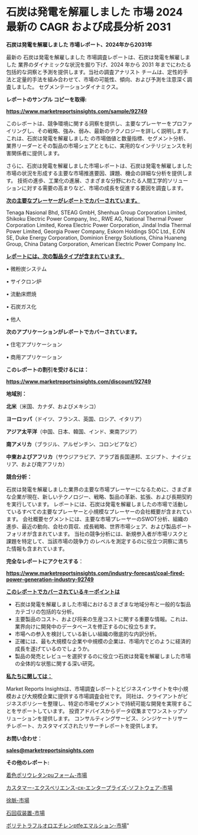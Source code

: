 # 石炭は発電を解雇しました 市場 2024 最新の CAGR および成長分析 2031

<strong>石炭は発電を解雇しました 市場レポート、2024年から2031年</strong>

最新の 石炭は発電を解雇しました 市場調査レポートは、石炭は発電を解雇しました 業界のダイナミックな状況を掘り下げ、2024 年から 2031 年までにわたる包括的な洞察と予測を提供します。当社の調査アナリスト チームは、定性的手法と定量的手法を組み合わせて、市場の可能性、傾向、および予測を注意深く調査しました。 セグメンテーションダイナミクス。



<strong>レポートのサンプル コピーを取得:</strong> <a href=https://www.marketreportsinsights.com/sample/92749>

<strong><u>https://www.marketreportsinsights.com/sample/92749</u></strong></a>

このレポートは、競争環境に関する洞察を提供し、主要なプレーヤーをプロファイリングし、その戦略、強み、弱み、最新のテクノロジーを詳しく説明します。 これは、石炭は発電を解雇しました の市場価値と数量指標、セグメント分析、業界リーダーとその製品の市場シェアとともに、実用的なインテリジェンスを利害関係者に提供します。

さらに、石炭は発電を解雇しました市場レポートは、石炭は発電を解雇しました市場の状況を形成する主要な市場推進要因、課題、機会の詳細な分析を提供します。 技術の進歩、工業化の進展、さまざまな分野にわたる人間工学的ソリューションに対する需要の高まりなど、市場の成長を促進する要因を調査します。



<strong><u>次の主要なプレーヤーがレポートでカバーされています。</u></strong>

Tenaga Nasional Bhd, STEAG GmbH, Shenhua Group Corporation Limited, Shikoku Electric Power Company, Inc., RWE AG, National Thermal Power Corporation Limited, Korea Electric Power Corporation, Jindal India Thermal Power Limited, Georgia Power Company, Eskom Holdings SOC Ltd., E.ON SE, Duke Energy Corporation, Dominion Energy Solutions, China Huaneng Group, China Datang Corporation, American Electric Power Company Inc.



<strong><u><b>レポートには、次の製品タイプが含まれています。</b></u></strong>

• 微粉炭システム

• サイクロン炉

• 流動床燃焼

• 石炭ガス化

• 他人



<strong><b>次のアプリケーションがレポートでカバーされています。</b></strong>

• 住宅アプリケーション

• 商用アプリケーション



<strong><b>このレポートの割引を受けるには：</b></strong><a href=https://www.marketreportsinsights.com/discount/92749>

<strong><u>https://www.marketreportsinsights.com/discount/92749</u></strong></a>



<strong>地域別：</strong>



<strong>北米</strong>（米国、カナダ、およびメキシコ）



<strong>ヨーロッパ</strong>（ドイツ、フランス、英国、ロシア、イタリア）



<strong>アジア太平洋</strong>（中国、日本、韓国、インド、東南アジア）



<strong>南アメリカ</strong>（ブラジル、アルゼンチン、コロンビアなど）



<strong>中東およびアフリカ</strong>（サウジアラビア、アラブ首長国連邦、エジプト、ナイジェリア、および南アフリカ）



<strong>競合分析：</strong>

石炭は発電を解雇しました業界の主要な市場プレーヤーになるために、さまざまな企業が現在、新しいテクノロジー、戦略、製品の革新、拡張、および長期契約を実行しています。 レポートには、石炭は発電を解雇しましたの市場で活動しているすべての主要なプレーヤーと小規模なプレーヤーの会社概要が含まれています。 会社概要セグメントには、主要な市場プレーヤーのSWOT分析、組織の進歩、最近の動向、会社の買収、成長戦略、世界市場シェア、および製品ポートフォリオが含まれています。 当社の競争分析には、新規参入者が市場リスクと課題を特定して、当該市場の競争力 のレベルを測定するのに役立つ洞察に満ちた情報も含まれています。



<strong>完全なレポートにアクセスする</strong>：

<a href=https://www.marketreportsinsights.com/industry-forecast/coal-fired-power-generation-industry-92749>

<strong><u>https://www.marketreportsinsights.com/industry-forecast/coal-fired-power-generation-industry-92749</u></strong></a>



<strong><u><b>このレポートでカバーされているキーポイントは</b></u></strong>
<ul>
  <li>石炭は発電を解雇しました市場におけるさまざまな地域分布と一般的な製品カテゴリの包括的な分析。</li>
  <li>主要製品のコスト、および将来の生産コストに関する重要な情報。これは、業界向けに開発中のデータベースを修正するのに役立ちます。</li>
  <li>市場への参入を検討している新しい組織の徹底的な内訳分析。</li>
  <li>正確には、最も大規模な企業や中規模の企業は、市場内でどのように経済的成長を遂げているのでしょうか。</li>
  <li>製品の発売とレビューを選択するのに役立つ石炭は発電を解雇しました市場の全体的な状態に関する深い研究。</li>
</ul>


<strong><u><b>私たちに関しては：</b></u></strong>

Market Reports Insightsは、市場調査レポートとビジネスインサイトを中小規模および大規模企業に提供する市場調査会社です。 同社は、クライアントがビジネスポリシーを整理し、特定の市場セグメントで持続可能な開発を実現することをサポートしています。 投資アドバイスからデータ収集までワンストップソリューションを提供します。 コンサルティングサービス、シンジケートリサーチレポート、カスタマイズされたリサーチレポートを提供します。



<strong><b>お問い合わせ</b></strong>：

<a href=mailto:sales@marketreportsinsights.com>

<strong><u>sales@marketreportsinsights.com</u></strong></a>



<strong>その他のレポート:</strong>

<a href=https://www.linkedin.com/pulse/着色ポリウレタンpuフォーム-市場-2023-swot-分析と最新イノベーション-sjjbf/>着色ポリウレタンpuフォーム-市場</a>

<a href=https://www.linkedin.com/pulse/カスタマー-エクスペリエンス-cx-エンタープライズ-ソフトウェア-市場-uedif/>カスタマー-エクスペリエンス-cx-エンタープライズ-ソフトウェア-市場</a>

<a href=https://www.linkedin.com/pulse/徐脈-市場-2030-年までの需要に焦点を当てた-2023-年調査レポート-ywbgf/>徐脈-市場</a>

<a href=https://www.linkedin.com/pulse/石回収装置-市場-2023-swot-分析と成長率-2030-pr-news-hub-dov0f/>石回収装置-市場</a>

<a href=https://www.linkedin.com/pulse/ポリテトラフルオロエチレンptfeエマルション-市場-2023-推進要因と成長機会-p6qpf/>ポリテトラフルオロエチレンptfeエマルション-市場</a>"

